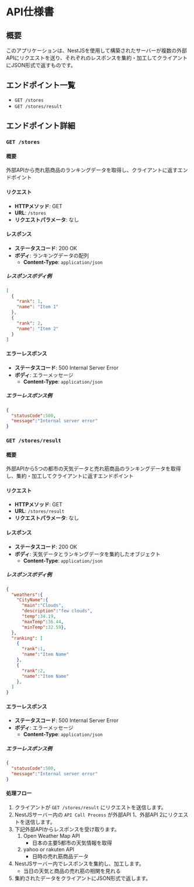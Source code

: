 # API仕様書

## 概要
このアプリケーションは、NestJSを使用して構築されたサーバーが複数の外部APIにリクエストを送り、それぞれのレスポンスを集約・加工してクライアントにJSON形式で返すものです。

## エンドポイント一覧
- `GET /stores`
- `GET /stores/result`

## エンドポイント詳細

### `GET /stores`

#### 概要
外部APIから売れ筋商品のランキングデータを取得し、クライアントに返すエンドポイント

#### リクエスト

- **HTTPメソッド**: GET
- **URL**: `/stores`
- **リクエストパラメータ**: なし

#### レスポンス

- **ステータスコード**: 200 OK
- **ボディ**: ランキングデータの配列
  - **Content-Type**: `application/json`

##### レスポンスボディ例

```json
[
  {
    "rank": 1,
    "name": "Item 1"
  },
  {
    "rank": 2,
    "name": "Item 2"
  }
]
```

#### エラーレスポンス

- **ステータスコード**: 500 Internal Server Error
- **ボディ**: エラーメッセージ
  - **Content-Type**: `application/json`

##### エラーレスポンス例

```json
{
  "statusCode":500,
  "message":"Internal server error"
}
```

### `GET /stores/result`

#### 概要
外部APIから5つの都市の天気データと売れ筋商品のランキングデータを取得し、集約・加工してクライアントに返すエンドポイント

#### リクエスト

- **HTTPメソッド**: GET
- **URL**: `/stores/result`
- **リクエストパラメータ**: なし

#### レスポンス

- **ステータスコード**: 200 OK
- **ボディ**: 天気データとランキングデータを集約したオブジェクト
  - **Content-Type**: `application/json`

##### レスポンスボディ例

```json
{
  "weathers":{
    "CityName":{
      "main":"Clouds",
      "description":"few clouds",
      "temp":34.19,
      "maxTemp":36.44,
      "minTemp":32.59},
  },
  "ranking": [
    {
      "rank":1,
      "name":"Item Name"
    },
    {
      "rank":2,
      "name":"Item Name"
    },
  ]
}
```

#### エラーレスポンス

- **ステータスコード**: 500 Internal Server Error
- **ボディ**: エラーメッセージ
  - **Content-Type**: `application/json`

##### エラーレスポンス例

```json
{
  "statusCode":500,
  "message":"Internal server error"
}
```

#### 処理フロー

1. クライアントが `GET /stores/result` にリクエストを送信します。
2. NestJSサーバー内の `API Call Process` が外部API 1、外部API 2にリクエストを送信します。
3. 下記外部APIからレスポンスを受け取ります。
    1. Open Weather Map API
        - 日本の主要5都市の天気情報を取得
    2. yahoo or rakuten API
        - 日時の売れ筋商品データ
4. NestJSサーバー内でレスポンスを集約し、加工します。
    - 当日の天気と商品の売れ筋の相関を見れる 
5. 集約されたデータをクライアントにJSON形式で返します。
